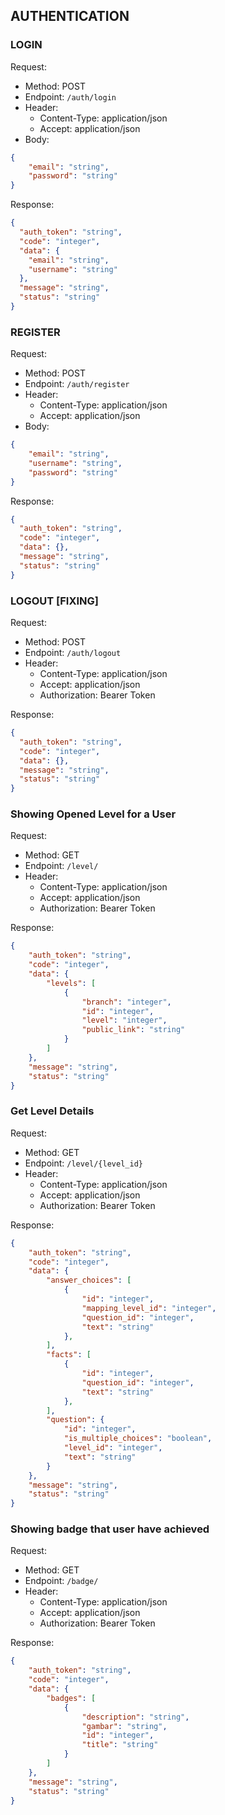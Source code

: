 ## AUTHENTICATION

### LOGIN
Request:
- Method: POST
- Endpoint: `/auth/login`
- Header:
    - Content-Type: application/json
    - Accept: application/json
- Body:
```json
{
    "email": "string",
    "password": "string"
}
```

Response:
```json
{
  "auth_token": "string",
  "code": "integer",
  "data": {
    "email": "string",
    "username": "string"
  },
  "message": "string",
  "status": "string"
}
```

### REGISTER
Request:
- Method: POST
- Endpoint: `/auth/register`
- Header:
    - Content-Type: application/json
    - Accept: application/json
- Body:
```json
{
    "email": "string",
    "username": "string",
    "password": "string"
}
```

Response:
```json
{
  "auth_token": "string",
  "code": "integer",
  "data": {},
  "message": "string",
  "status": "string"
}
```

### LOGOUT [FIXING]
Request:
- Method: POST
- Endpoint: `/auth/logout`
- Header:
    - Content-Type: application/json
    - Accept: application/json
    - Authorization: Bearer Token

Response:
```json
{
  "auth_token": "string",
  "code": "integer",
  "data": {},
  "message": "string",
  "status": "string"
}
```

### Showing Opened Level for a User

Request:
- Method: GET
- Endpoint: `/level/`
- Header:
    - Content-Type: application/json
    - Accept: application/json
    - Authorization: Bearer Token

Response:
```json
{
    "auth_token": "string",
    "code": "integer",
    "data": {
        "levels": [
            {
                "branch": "integer",
                "id": "integer",
                "level": "integer",
                "public_link": "string"
            }
        ]
    },
    "message": "string",
    "status": "string"
}
```

### Get Level Details

Request:
- Method: GET
- Endpoint: `/level/{level_id}`
- Header:
    - Content-Type: application/json
    - Accept: application/json
    - Authorization: Bearer Token

Response:
```json
{
    "auth_token": "string",
    "code": "integer",
    "data": {
        "answer_choices": [
            {
                "id": "integer",
                "mapping_level_id": "integer",
                "question_id": "integer",
                "text": "string"
            },
        ],
        "facts": [
            {
                "id": "integer",
                "question_id": "integer",
                "text": "string"
            },
        ],
        "question": {
            "id": "integer",
            "is_multiple_choices": "boolean",
            "level_id": "integer",
            "text": "string"
        }
    },
    "message": "string",
    "status": "string"
}
```

### Showing badge that user have achieved
Request:
- Method: GET
- Endpoint: `/badge/`
- Header:
    - Content-Type: application/json
    - Accept: application/json
    - Authorization: Bearer Token

Response:
```json
{
    "auth_token": "string",
    "code": "integer",
    "data": {
        "badges": [
            {
                "description": "string",
                "gambar": "string",
                "id": "integer",
                "title": "string"
            }
        ]
    },
    "message": "string",
    "status": "string"
}
```